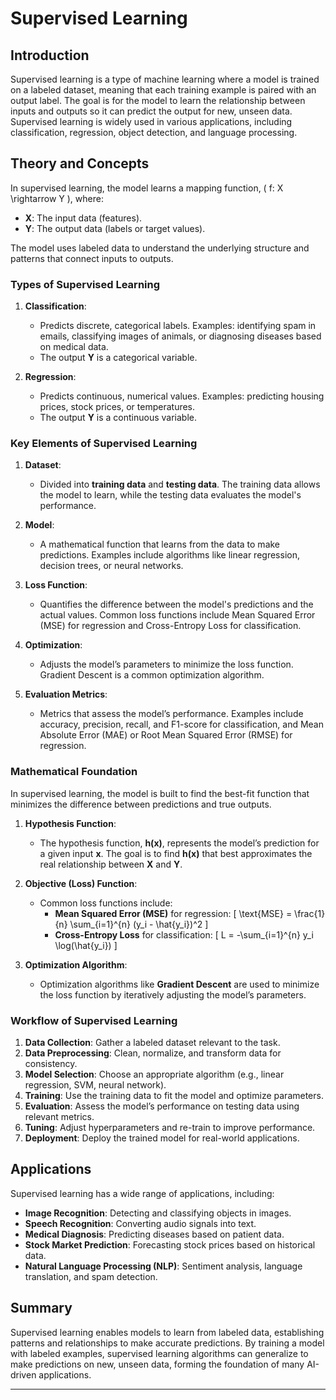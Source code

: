 # Supervised Learning

## Introduction

Supervised learning is a type of machine learning where a model is trained on a labeled dataset, meaning that each training example is paired with an output label. The goal is for the model to learn the relationship between inputs and outputs so it can predict the output for new, unseen data. Supervised learning is widely used in various applications, including classification, regression, object detection, and language processing.

## Theory and Concepts

In supervised learning, the model learns a mapping function, \( f: X \rightarrow Y \), where:
- **X**: The input data (features).
- **Y**: The output data (labels or target values).

The model uses labeled data to understand the underlying structure and patterns that connect inputs to outputs.

### Types of Supervised Learning

1. **Classification**: 
   - Predicts discrete, categorical labels. Examples: identifying spam in emails, classifying images of animals, or diagnosing diseases based on medical data.
   - The output **Y** is a categorical variable.

2. **Regression**:
   - Predicts continuous, numerical values. Examples: predicting housing prices, stock prices, or temperatures.
   - The output **Y** is a continuous variable.

### Key Elements of Supervised Learning

1. **Dataset**:
   - Divided into **training data** and **testing data**. The training data allows the model to learn, while the testing data evaluates the model's performance.

2. **Model**:
   - A mathematical function that learns from the data to make predictions. Examples include algorithms like linear regression, decision trees, or neural networks.

3. **Loss Function**:
   - Quantifies the difference between the model's predictions and the actual values. Common loss functions include Mean Squared Error (MSE) for regression and Cross-Entropy Loss for classification.

4. **Optimization**:
   - Adjusts the model’s parameters to minimize the loss function. Gradient Descent is a common optimization algorithm.

5. **Evaluation Metrics**:
   - Metrics that assess the model’s performance. Examples include accuracy, precision, recall, and F1-score for classification, and Mean Absolute Error (MAE) or Root Mean Squared Error (RMSE) for regression.

### Mathematical Foundation

In supervised learning, the model is built to find the best-fit function that minimizes the difference between predictions and true outputs.

1. **Hypothesis Function**:
   - The hypothesis function, **h(x)**, represents the model’s prediction for a given input **x**. The goal is to find **h(x)** that best approximates the real relationship between **X** and **Y**.

2. **Objective (Loss) Function**:
   - Common loss functions include:
     - **Mean Squared Error (MSE)** for regression:
       \[
       \text{MSE} = \frac{1}{n} \sum_{i=1}^{n} (y_i - \hat{y_i})^2
       \]
     - **Cross-Entropy Loss** for classification:
       \[
       L = -\sum_{i=1}^{n} y_i \log(\hat{y_i})
       \]

3. **Optimization Algorithm**:
   - Optimization algorithms like **Gradient Descent** are used to minimize the loss function by iteratively adjusting the model’s parameters.

### Workflow of Supervised Learning

1. **Data Collection**: Gather a labeled dataset relevant to the task.
2. **Data Preprocessing**: Clean, normalize, and transform data for consistency.
3. **Model Selection**: Choose an appropriate algorithm (e.g., linear regression, SVM, neural network).
4. **Training**: Use the training data to fit the model and optimize parameters.
5. **Evaluation**: Assess the model’s performance on testing data using relevant metrics.
6. **Tuning**: Adjust hyperparameters and re-train to improve performance.
7. **Deployment**: Deploy the trained model for real-world applications.

## Applications

Supervised learning has a wide range of applications, including:
- **Image Recognition**: Detecting and classifying objects in images.
- **Speech Recognition**: Converting audio signals into text.
- **Medical Diagnosis**: Predicting diseases based on patient data.
- **Stock Market Prediction**: Forecasting stock prices based on historical data.
- **Natural Language Processing (NLP)**: Sentiment analysis, language translation, and spam detection.

## Summary

Supervised learning enables models to learn from labeled data, establishing patterns and relationships to make accurate predictions. By training a model with labeled examples, supervised learning algorithms can generalize to make predictions on new, unseen data, forming the foundation of many AI-driven applications.

---
